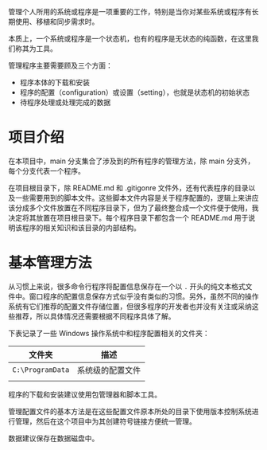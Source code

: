 管理个人所用的系统或程序是一项重要的工作，特别是当你对某些系统或程序有长期使用、移植和同步需求时。

本质上，一个系统或程序是一个状态机，也有的程序是无状态的纯函数，在这里我们称其为工具。

管理程序主要需要顾及三个方面：
- 程序本体的下载和安装
- 程序的配置（configuration）或设置（setting），也就是状态机的初始状态
- 待程序处理或处理完成的数据

# 项目介绍
在本项目中，main 分支集合了涉及到的所有程序的管理方法，除 main 分支外，每个分支代表一个程序。

在项目根目录下，除 README.md 和 .gitigonre 文件外，还有代表程序的目录以及一些需要用到的脚本文件。这些脚本文件内容是关于程序配置的，逻辑上来讲应该分成多个文件放置在不同程序目录下，但为了最终整合成一个文件便于使用，我决定将其放置在项目根目录下。每个程序目录下都包含一个 README.md 用于说明该程序的相关知识和该目录的内部结构。

# 基本管理方法
从习惯上来说，很多命令行程序将配置信息保存在一个以 `.` 开头的纯文本格式文件中。窗口程序的配置信息保存方式似乎没有类似的习惯。另外，虽然不同的操作系统有它们推荐的配置文件存储位置，但很多程序的开发者也并没有关注或采纳这些推荐，所以具体情况还需要根据不同程序具体了解。

下表记录了一些 Windows 操作系统中和程序配置相关的文件夹：

| 文件夹 | 描述 |
|--------|-----|
| `C:\ProgramData` | 系统级的配置文件 |
|  |  |

程序的下载和安装建议使用包管理器和脚本工具。

管理配置文件的基本方法是在这些配置文件原本所处的目录下使用版本控制系统进行管理，然后在这个项目中为其创建符号链接方便统一管理。

数据建议保存在数据磁盘中。